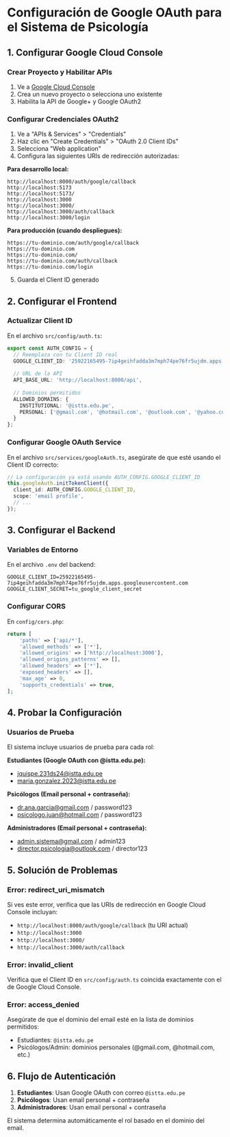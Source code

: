 # Configuración de Google OAuth para el Sistema de Psicología

## 1. Configurar Google Cloud Console

### Crear Proyecto y Habilitar APIs
1. Ve a [Google Cloud Console](https://console.cloud.google.com/)
2. Crea un nuevo proyecto o selecciona uno existente
3. Habilita la API de Google+ y Google OAuth2

### Configurar Credenciales OAuth2
1. Ve a "APIs & Services" > "Credentials"
2. Haz clic en "Create Credentials" > "OAuth 2.0 Client IDs"
3. Selecciona "Web application"
4. Configura las siguientes URIs de redirección autorizadas:

**Para desarrollo local:**
```
http://localhost:8000/auth/google/callback
http://localhost:5173
http://localhost:5173/
http://localhost:3000
http://localhost:3000/
http://localhost:3000/auth/callback
http://localhost:3000/login
```

**Para producción (cuando despliegues):**
```
https://tu-dominio.com/auth/google/callback
https://tu-dominio.com
https://tu-dominio.com/
https://tu-dominio.com/auth/callback
https://tu-dominio.com/login
```

5. Guarda el Client ID generado

## 2. Configurar el Frontend

### Actualizar Client ID
En el archivo `src/config/auth.ts`:

```typescript
export const AUTH_CONFIG = {
  // Reemplaza con tu Client ID real
  GOOGLE_CLIENT_ID: '25922165495-7ip4geihfadda3m7mph74pe76fr5ujdm.apps.googleusercontent.com',
  
  // URL de la API
  API_BASE_URL: 'http://localhost:8000/api',
  
  // Dominios permitidos
  ALLOWED_DOMAINS: {
    INSTITUTIONAL: '@istta.edu.pe',
    PERSONAL: ['@gmail.com', '@hotmail.com', '@outlook.com', '@yahoo.com']
  }
};
```

### Configurar Google OAuth Service
En el archivo `src/services/googleAuth.ts`, asegúrate de que esté usando el Client ID correcto:

```typescript
// La configuración ya está usando AUTH_CONFIG.GOOGLE_CLIENT_ID
this.googleAuth.initTokenClient({
  client_id: AUTH_CONFIG.GOOGLE_CLIENT_ID,
  scope: 'email profile',
  // ...
});
```

## 3. Configurar el Backend

### Variables de Entorno
En el archivo `.env` del backend:

```env
GOOGLE_CLIENT_ID=25922165495-7ip4geihfadda3m7mph74pe76fr5ujdm.apps.googleusercontent.com
GOOGLE_CLIENT_SECRET=tu_google_client_secret
```

### Configurar CORS
En `config/cors.php`:

```php
return [
    'paths' => ['api/*'],
    'allowed_methods' => ['*'],
    'allowed_origins' => ['http://localhost:3000'],
    'allowed_origins_patterns' => [],
    'allowed_headers' => ['*'],
    'exposed_headers' => [],
    'max_age' => 0,
    'supports_credentials' => true,
];
```

## 4. Probar la Configuración

### Usuarios de Prueba
El sistema incluye usuarios de prueba para cada rol:

**Estudiantes (Google OAuth con @istta.edu.pe):**
- jquispe.231ds24@istta.edu.pe
- maria.gonzalez.2023@istta.edu.pe

**Psicólogos (Email personal + contraseña):**
- dr.ana.garcia@gmail.com / password123
- psicologo.juan@hotmail.com / password123

**Administradores (Email personal + contraseña):**
- admin.sistema@gmail.com / admin123
- director.psicologia@outlook.com / director123

## 5. Solución de Problemas

### Error: redirect_uri_mismatch
Si ves este error, verifica que las URIs de redirección en Google Cloud Console incluyan:
- `http://localhost:8000/auth/google/callback` (tu URI actual)
- `http://localhost:3000`
- `http://localhost:3000/`
- `http://localhost:3000/auth/callback`

### Error: invalid_client
Verifica que el Client ID en `src/config/auth.ts` coincida exactamente con el de Google Cloud Console.

### Error: access_denied
Asegúrate de que el dominio del email esté en la lista de dominios permitidos:
- Estudiantes: `@istta.edu.pe`
- Psicólogos/Admin: dominios personales (@gmail.com, @hotmail.com, etc.)

## 6. Flujo de Autenticación

1. **Estudiantes**: Usan Google OAuth con correo `@istta.edu.pe`
2. **Psicólogos**: Usan email personal + contraseña
3. **Administradores**: Usan email personal + contraseña

El sistema determina automáticamente el rol basado en el dominio del email. 